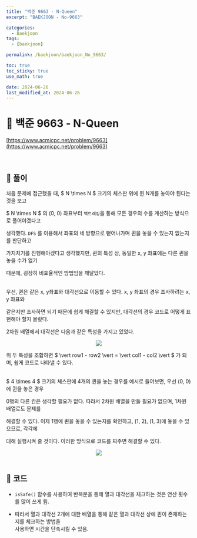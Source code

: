 ```yaml
---
title: "백준 9663 - N-Queen"
excerpt: "BAEKJOON - No-9663"

categories:
  - Baekjoon
tags:
  - [baekjoon]

permalink: /baekjoon/baekjoon_No_9663/

toc: true
toc_sticky: true
use_math: true

date: 2024-06-26
last_modified_at: 2024-06-26
---
```


# 🔐 백준 9663 - N-Queen

[https://www.acmicpc.net/problem/9663](https://www.acmicpc.net/problem/9663)

<br>

## 🔑 풀이

처음 문제에 접근했을 때, $ N \times N $ 크기의 체스판 위에 퀸 N개를 놓아야 된다는 것을 보고 <br>

$ N \times N $ 의 (0, 0) 좌표부터 `백트래킹`을 통해 모든 경우의 수를 계산하는 방식으로 풀어야겠다고 <br>

생각했다. `DFS` 를 이용해서 좌표의 네 방향으로 뻗어나가며 퀸을 놓을 수 있는지 없는지를 판단하고 <br>

가지치기를 진행해야겠다고 생각했지만, 퀸의 특성 상, 동일한 x, y 좌표에는 다른 퀸을 놓을 수가 없기 <br>

때문에, 굉장히 비효율적인 방법임을 깨달았다. <br><br>

우선, 퀸은 같은 x, y좌표와 대각선으로 이동할 수 있다. x, y 좌표의 경우 조사하려는 x, y 좌표와 <br>

같은지만 조사하면 되기 때문에 쉽게 해결할 수 있지만, 대각선의 경우 코드로 어떻게 표현해야 할지 몰랐다. <br>

2차원 배열에서 대각선은 다음과 같은 특성을 가지고 있었다.

<center><img src="https://github.com/jinwoojwa/jinwoo.github.io/assets/112393728/b652bb88-bd1c-4b39-9844-f993f4d83f11"></center>

위 두 특성을 조합하면 $ \vert row1 - row2 \vert = \vert col1 - col2 \vert $ 가 되며, 쉽게 코드로 나타낼 수 있다. <br><br>

$ 4 \times 4 $ 크기의 체스판에 4개의 퀸을 놓는 경우를 예시로 들어보면, 우선 (0, 0)에 퀸을 놓은 경우 <br>

0행의 다른 칸은 생각할 필요가 없다. 따라서 2차원 배열을 만들 필요가 없으며, 1차원 배열로도 문제를 <br>

해결할 수 있다. 이제 1행에 퀸을 놓을 수 있는지를 확인하고, (1, 2), (1, 3)에 놓을 수 있으므로, 각각에 <br>

대해 실행시켜 줄 것이다. 이러한 방식으로 코드를 짜주면 해결할 수 있다.

<center><img src="https://github.com/jinwoojwa/jinwoo.github.io/assets/112393728/d14ba533-ebd1-4803-811e-32fe4fae3bcf"></center>

<br>

## 🧩 코드

- `isSafe()` 함수를 사용하여 반복문을 통해 열과 대각선을 체크하는 것은 연산 횟수를 많이 쓰게 됨.

- 따라서 열과 대각선 2개에 대한 배열을 통해 같은 열과 대각선 상에 퀸이 존재하는 지를 체크하는 방법을 <br>
  사용하면 시간을 단축시킬 수 있음.

<script src="https://gist.github.com/jinwoojwa/1b793a8d0a035dd67b0f86d825e3a811.js"></script>